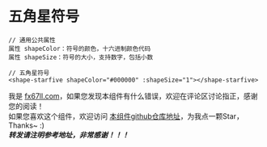 # 五角星符号

```Vue
// 通用公共属性
属性 shapeColor：符号的颜色，十六进制颜色代码
属性 shapeSize：符号的大小，支持数字，包括小数

// 五角星符号
<shape-starfive shapeColor="#000000" :shapeSize="1"></shape-starfive>
```

我是 [fx67ll.com](https://fx67ll.com)，如果您发现本组件有什么错误，欢迎在评论区讨论指正，感谢您的阅读！  
如果您喜欢这个组件，欢迎访问 [本组件github仓库地址](https://github.com/fx67ll/fx67llVueUI)，为我点一颗Star，Thanks~ :)  
***转发请注明参考地址，非常感谢！！！***